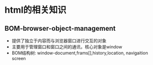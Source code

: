 # html的相关知识
## BOM-browser-object-management
- 提供了独立于内容而与浏览器窗口进行交互的对象
- 主要用于管理窗口和窗口之间的通讯，核心对象是window
- BOM结构树: window-document,frams[],history,location, navigaition screen
